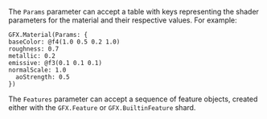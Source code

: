 The `Params` parameter can accept a table with keys representing the shader parameters for the material and their respective values. For example:
  ``` shards
  GFX.Material(Params: {
  baseColor: @f4(1.0 0.5 0.2 1.0)
  roughness: 0.7
  metallic: 0.2
  emissive: @f3(0.1 0.1 0.1)
  normalScale: 1.0
    aoStrength: 0.5
  })
  ```

The `Features` parameter can accept a sequence of feature objects, created either with the `GFX.Feature` or `GFX.BuiltinFeature` shard.